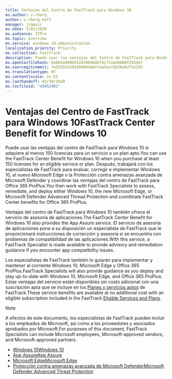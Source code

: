 ```yaml
---
title: Ventajas del Centro de FastTrack para Windows 10
ms.author: v-rberg
author: v-rberg-msft
manager: jimmuir
ms.date: 3/03/2020
ms.audience: ITPro
ms.topic: overview
ms.service: windows-10-administration
localization_priority: Priority
ms.collection: FastTrack
description: Puede usar las ventajas del Centro de FastTrack para Windows 10 si adquiere *al menos* 150 licencias para un plan o un servicio elegible.
ms.openlocfilehash: 6e8b9a998d55197069b86f4cf21640808f255dd7
ms.sourcegitcommit: 7a2535e510420496dabfcea5accbb36ab2fe21d2
ms.translationtype: HT
ms.contentlocale: es-ES
ms.lasthandoff: 03/30/2020
ms.locfileid: "43052901"
---
```

# <a name="fasttrack-center-benefit-for-windows-10"></a><span data-ttu-id="223a0-103">Ventajas del Centro de FastTrack para Windows 10</span><span class="sxs-lookup"><span data-stu-id="223a0-103">FastTrack Center Benefit for Windows 10</span></span>

<span data-ttu-id="223a0-104">Puede usar las ventajas del centro de FastTrack para Windows 10 si adquiere al menos 150 licencias para un servicio o un plan apto.</span><span class="sxs-lookup"><span data-stu-id="223a0-104">You can use the FastTrack Center Benefit for Windows 10 when you purchase at least 150 licenses for an eligible service or plan.</span></span> <span data-ttu-id="223a0-105">Después, trabajará con los especialistas de FastTrack para evaluar, corregir e implementar Windows 10, el nuevo Microsoft Edge o la Protección contra amenazas avanzada de Microsoft Defender y coordinar las ventajas del centro de FastTrack para Office 365 ProPlus.</span><span class="sxs-lookup"><span data-stu-id="223a0-105">You then work with FastTrack Specialists to assess, remediate, and deploy either Windows 10, the new Microsoft Edge, or Microsoft Defender Advanced Thread Protection and coordinate FastTrack Center benefits for Office 365 ProPlus.</span></span> 

<span data-ttu-id="223a0-106">Ventajas del centro de FastTrack para Windows 10 también ofrece el servicio de asesoría de aplicaciones.</span><span class="sxs-lookup"><span data-stu-id="223a0-106">The FastTrack Center Benefit for Windows 10 also provides the App Assure service.</span></span> <span data-ttu-id="223a0-107">El servicio de asesoría de aplicaciones pone a su disposición un especialista de FastTrack que le proporcionará instrucciones de corrección y asesoría si se encuentra con problemas de compatibilidad de las aplicaciones.</span><span class="sxs-lookup"><span data-stu-id="223a0-107">With this service, a FastTrack Specialist is made available to provide advisory and remediation guidance if you encounter app compatibility issues.</span></span> 

<span data-ttu-id="223a0-108">Los especialistas de FastTrack también lo guiarán para implementar y mantener al corriente Windows 10, Microsoft Edge y Office 365 ProPlus.</span><span class="sxs-lookup"><span data-stu-id="223a0-108">FastTrack Specialists will also provide guidance as you deploy and stay up-to-date with Windows 10, Microsoft Edge, and Office 365 ProPlus.</span></span> <span data-ttu-id="223a0-109">Estas ventajas del servicio están disponibles sin costo adicional con una suscripción apta que se incluye en los [Planes y servicios aptos](M365-eligible-services-and-plans.md) de FastTrack.</span><span class="sxs-lookup"><span data-stu-id="223a0-109">These service benefits are available at no additional cost with an eligible subscription included in the FastTrack [Eligible Services and Plans](M365-eligible-services-and-plans.md).</span></span>
  
> [!NOTE]
> <span data-ttu-id="223a0-110">A efectos de este documento, los especialistas de FastTrack pueden incluir a los empleados de Microsoft, así como a los proveedores y asociados aprobados por Microsoft.</span><span class="sxs-lookup"><span data-stu-id="223a0-110">For purposes of this document, FastTrack Specialists can include Microsoft employees, Microsoft-approved vendors, and Microsoft-approved partners.</span></span> 
    
- [<span data-ttu-id="223a0-111">Windows 10</span><span class="sxs-lookup"><span data-stu-id="223a0-111">Windows 10</span></span>](Win-10-windows-10.md)
- [<span data-ttu-id="223a0-112">App Assure</span><span class="sxs-lookup"><span data-stu-id="223a0-112">App Assure</span></span>](Win-10-app-assure.md)
- [<span data-ttu-id="223a0-113">Microsoft Edge</span><span class="sxs-lookup"><span data-stu-id="223a0-113">Microsoft Edge</span></span>](Win-10-microsoft-edge.md)
- [<span data-ttu-id="223a0-114">Protección contra amenazas avanzada de Microsoft Defender</span><span class="sxs-lookup"><span data-stu-id="223a0-114">Microsoft Defender Advanced Threat Protection</span></span>](Win-10-microsoft-defender-atp.md)

